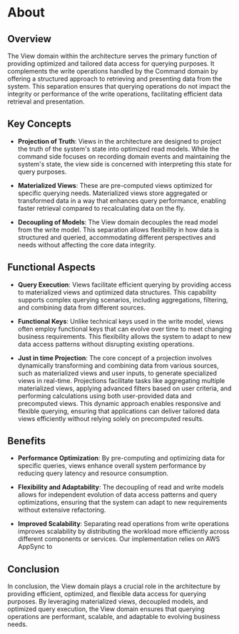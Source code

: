 # About

## Overview

The View domain within the architecture serves the primary function of providing optimized and tailored data access for
querying purposes. It complements the write operations handled by the Command domain by offering a structured approach
to retrieving and presenting data from the system. This separation ensures that querying operations do not impact the
integrity or performance of the write operations, facilitating efficient data retrieval and presentation.

## Key Concepts

- **Projection of Truth**: Views in the architecture are designed to project the truth of the system's state into
  optimized read models. While the command side focuses on recording domain events and maintaining the system's state,
  the view side is concerned with interpreting this state for query purposes.

- **Materialized Views**: These are pre-computed views optimized for specific querying needs. Materialized views store
  aggregated or transformed data in a way that enhances query performance, enabling faster retrieval compared to
  recalculating data on the fly.

- **Decoupling of Models**: The View domain decouples the read model from the write model. This separation allows
  flexibility in how data is structured and queried, accommodating different perspectives and needs without affecting
  the core data integrity.

## Functional Aspects

- **Query Execution**: Views facilitate efficient querying by providing access to materialized views and optimized data
  structures. This capability supports complex querying scenarios, including aggregations, filtering, and combining data
  from different sources.

- **Functional Keys**: Unlike technical keys used in the write model, views often employ functional keys that can evolve
  over time to meet changing business requirements. This flexibility allows the system to adapt to new data access
  patterns without disrupting existing operations.

- **Just in time Projection**: The core concept of a projection involves dynamically transforming and combining data
  from various sources, such as materialized views and user inputs, to generate specialized views in real-time.
  Projections facilitate tasks like aggregating multiple materialized views, applying advanced filters based on user
  criteria, and performing calculations using both user-provided data and precomputed views. This dynamic approach
  enables responsive and flexible querying, ensuring that applications can deliver tailored data views efficiently
  without relying solely on precomputed results.

## Benefits

- **Performance Optimization**: By pre-computing and optimizing data for specific queries, views enhance overall system
  performance by reducing query latency and resource consumption.

- **Flexibility and Adaptability**: The decoupling of read and write models allows for independent evolution of data
  access patterns and query optimizations, ensuring that the system can adapt to new requirements without extensive
  refactoring.

- **Improved Scalability**: Separating read operations from write operations improves scalability by distributing the
  workload more efficiently across different components or services. Our implementation relies on AWS AppSync to 

## Conclusion

In conclusion, the View domain plays a crucial role in the architecture by providing efficient, optimized, and flexible
data access for querying purposes. By leveraging materialized views, decoupled models, and optimized query execution,
the View domain ensures that querying operations are performant, scalable, and adaptable to evolving business needs.
